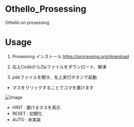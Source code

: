 # Othello_Prosessing

Othello on prosessing

# Usage
1. Prosessing インストール https://processing.org/download

2. 右上CodeからZipファイルをダウンロード、解凍

3. pdeファイルを開き、左上実行ボタンで起動

- マスをクリックすることでコマを置けます

![image](https://user-images.githubusercontent.com/91818705/158292091-86553b62-32c3-4ff4-8c93-99e21d3771c7.png)


- HINT : 置けるマスを表示
- RESET : 初期化
- AUTO : 未実装
